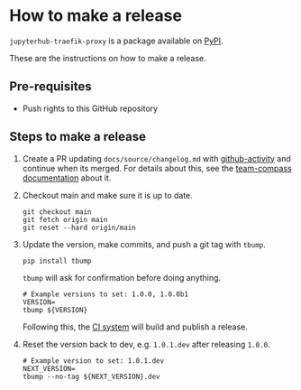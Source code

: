 # How to make a release

`jupyterhub-traefik-proxy` is a package available on [PyPI].

These are the instructions on how to make a release.

## Pre-requisites

- Push rights to this GitHub repository

## Steps to make a release

1. Create a PR updating `docs/source/changelog.md` with [github-activity] and
   continue when its merged. For details about this, see the [team-compass
   documentation] about it.

   [team-compass documentation]: https://jupyterhub-team-compass.readthedocs.io/en/latest/practices/releases.html

2. Checkout main and make sure it is up to date.

   ```shell
   git checkout main
   git fetch origin main
   git reset --hard origin/main
   ```

3. Update the version, make commits, and push a git tag with `tbump`.

   ```shell
   pip install tbump
   ```

   `tbump` will ask for confirmation before doing anything.

   ```shell
   # Example versions to set: 1.0.0, 1.0.0b1
   VERSION=
   tbump ${VERSION}
   ```

   Following this, the [CI system] will build and publish a release.

4. Reset the version back to dev, e.g. `1.0.1.dev` after releasing `1.0.0`.

   ```shell
   # Example version to set: 1.0.1.dev
   NEXT_VERSION=
   tbump --no-tag ${NEXT_VERSION}.dev
   ```

[github-activity]: https://github.com/executablebooks/github-activity
[pypi]: https://pypi.org/project/jupyterhub-traefik-proxy/
[ci system]: https://github.com/jupyterhub/traefik-proxy/actions/workflows/release.yaml
